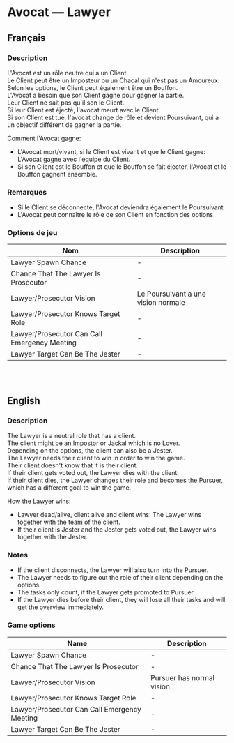 # Avocat — Lawyer

## Français

### Description

L'Avocat est un rôle neutre qui a un Client.<br>
Le Client peut être un Imposteur ou un Chacal qui n'est pas un Amoureux.<br>
Selon les options, le Client peut également être un Bouffon.<br>
L'Avocat a besoin que son Client gagne pour gagner la partie.<br>
Leur Client ne sait pas qu'il son le Client.<br>
Si leur Client est éjecté, l'avocat meurt avec le Client.<br>
Si son Client est tué, l'avocat change de rôle et devient Poursuivant, qui a un objectif différent de gagner la partie.

Comment l'Avocat gagne:

* L'Avocat mort/vivant, si le Client est vivant et que le Client gagne: L'Avocat gagne avec l'équipe du Client.
* Si son Client est le Bouffon et que le Bouffon se fait éjecter, l'Avocat et le Bouffon gagnent ensemble.

### Remarques

* Si le Client se déconnecte, l'Avocat deviendra également le Poursuivant
* L'Avocat peut connaître le rôle de son Client en fonction des options

### Options de jeu

| Nom | Description |
| -------------- | --------------------- |
| Lawyer Spawn Chance | - |
| Chance That The Lawyer Is Prosecutor | - |
| Lawyer/Prosecutor Vision | Le Poursuivant a une vision normale |
| Lawyer/Prosecutor Knows Target Role | - |
| Lawyer/Prosecutor Can Call Emergency Meeting | - |
| Lawyer Target Can Be The Jester | - |

<br><br>

## English

### Description

The Lawyer is a neutral role that has a client.<br>
The client might be an Impostor or Jackal which is no Lover.<br>
Depending on the options, the client can also be a Jester.<br>
The Lawyer needs their client to win in order to win the game.<br>
Their client doesn't know that it is their client.<br>
If their client gets voted out, the Lawyer dies with the client.<br>
If their client dies, the Lawyer changes their role and becomes the Pursuer, which has a different goal to win the game.

How the Lawyer wins:

* Lawyer dead/alive, client alive and client wins: The Lawyer wins together with the team of the client.
* If their client is Jester and the Jester gets voted out, the Lawyer wins together with the Jester.

### Notes

* If the client disconnects, the Lawyer will also turn into the Pursuer.
* The Lawyer needs to figure out the role of their client depending on the options.
* The tasks only count, if the Lawyer gets promoted to Pursuer.
* If the Lawyer dies before their client, they will lose all their tasks and will get the overview immediately.

### Game options

| Name | Description |
| -------------- | --------------------- |
| Lawyer Spawn Chance | - |
| Chance That The Lawyer Is Prosecutor | - |
| Lawyer/Prosecutor Vision | Pursuer has normal vision |
| Lawyer/Prosecutor Knows Target Role | - |
| Lawyer/Prosecutor Can Call Emergency Meeting | - |
| Lawyer Target Can Be The Jester | - |